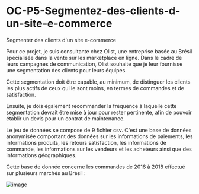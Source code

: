 # OC-P5-Segmentez-des-clients-d-un-site-e-commerce
Segmenter des clients d'un site e-commerce

Pour ce projet, je suis consultante chez Olist, une entreprise basée au Brésil spécialisée dans la vente sur les marketplace en ligne. Dans le cadre de leurs campagnes de communication, Olist souhaite que je leur fournisse une segmentation des clients pour leurs équipes.

Cette segmentation doit être capable, au minimum, de distinguer les clients les plus actifs de ceux qui le sont moins, en termes de commandes et de satisfaction.

Ensuite, je dois également recommander la fréquence à laquelle cette segmentation devrait être mise à jour pour rester pertinente, afin de pouvoir établir un devis pour un contrat de maintenance.

Le jeu de données se compose de 9 fichier csv. C'est une base de données anonymisée comportant des données sur les informations de paiements, les informations produits, les retours satisfaction, les informations de commande, les informations sur les vendeurs et les acheteurs ainsi que des informations géographiques.

Cette base de donnée concerne les commandes de 2016 à 2018 effectué sur plusieurs marchés au Brésil :

![image](https://github.com/AnaisGll/OC-P5-Segmenter-des-clients-d-un-site-e-commerce/assets/168277083/bbf8740a-15e1-416c-a485-dfada8958120)

